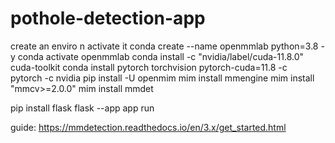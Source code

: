 # pothole-detection-app

create an enviro n activate it
conda create --name openmmlab python=3.8 -y
conda activate openmmlab
conda install -c "nvidia/label/cuda-11.8.0" cuda-toolkit
conda install pytorch torchvision pytorch-cuda=11.8 -c pytorch -c nvidia
pip install -U openmim
mim install mmengine
mim install "mmcv>=2.0.0"
mim install mmdet

pip install flask
flask --app app run

guide: https://mmdetection.readthedocs.io/en/3.x/get_started.html
